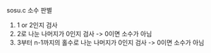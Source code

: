 
sosu.c
소수 판별
1.   1 or 2인지 검사
2.   2로 나눈 나머지가 0인지 검사 -> 0이면 소수가 아님
3.   3부터 n-1까지의 홀수로 나눈 나머지가 0인지 검사 -> 0이면 소수가 아님
